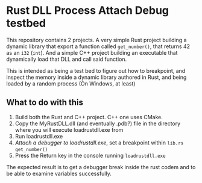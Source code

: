 # Rust DLL Process Attach Debug testbed

This repository contains 2 projects. A very simple Rust project building a dynamic library that export a function called `get_number()`, that returns 42 as an `i32` (`int`). And a simple C++ project building an executable that dynamically load that DLL and call said function.

This is intended as being a test bed to figure out how to breakpoint, and inspect the memory inside a dynamic library authored in Rust, and being loaded by a random process (On Windows, at least)

## What to do with this

1. Build both the Rust and C++ project. C++ one uses CMake.
1. Copy the MyRustDLL.dll (and eventually .pdb?) file in the directory where you will execute loadrustdll.exe from
1. Run loadrustdll.exe
1. *Attach a debugger to loadrustdll.exe*, set a breakpoint within `lib.rs` `get_number()`
1. Press the Return key in the console running `loadrustdll.exe`

The expected result is to get a debugger break inside the rust codem and to be able to examine variables successfully.